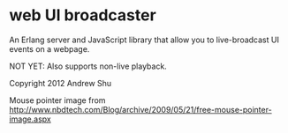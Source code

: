 web UI broadcaster
==================

An Erlang server and JavaScript library that allow you to
live-broadcast UI events on a webpage.

NOT YET: Also supports non-live playback.

Copyright 2012 Andrew Shu

Mouse pointer image from
http://www.nbdtech.com/Blog/archive/2009/05/21/free-mouse-pointer-image.aspx
